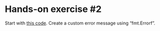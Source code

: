 # Hands-on exercise #2

Start with [this code](https://go.dev/play/p/9a1IAWy5E6). Create a custom error message using “fmt.Errorf”.

